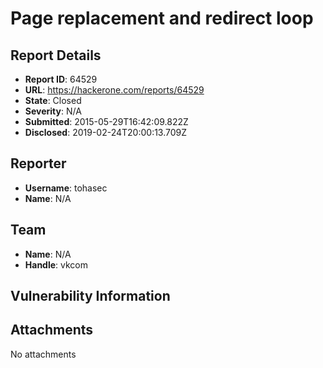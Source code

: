 # Page replacement and redirect loop

## Report Details
- **Report ID**: 64529
- **URL**: https://hackerone.com/reports/64529
- **State**: Closed
- **Severity**: N/A
- **Submitted**: 2015-05-29T16:42:09.822Z
- **Disclosed**: 2019-02-24T20:00:13.709Z

## Reporter
- **Username**: tohasec
- **Name**: N/A

## Team
- **Name**: N/A
- **Handle**: vkcom

## Vulnerability Information


## Attachments
No attachments
